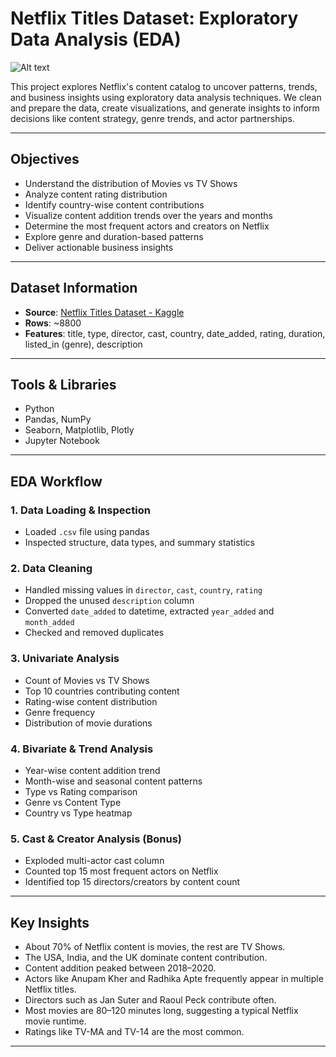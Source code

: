 #  Netflix Titles Dataset: Exploratory Data Analysis (EDA)
![Alt text](./![Netflix](https://github.com/user-attachments/assets/c6e8aa92-7cf3-4f8d-bfd6-417b650d6b13)
)

This project explores Netflix's content catalog to uncover patterns, trends, and business insights using exploratory data analysis techniques. We clean and prepare the data, create visualizations, and generate insights to inform decisions like content strategy, genre trends, and actor partnerships.

---

##  Objectives

- Understand the distribution of Movies vs TV Shows
- Analyze content rating distribution
- Identify country-wise content contributions
- Visualize content addition trends over the years and months
- Determine the most frequent actors and creators on Netflix
- Explore genre and duration-based patterns
- Deliver actionable business insights

---

##  Dataset Information

- **Source**: [Netflix Titles Dataset - Kaggle](https://www.kaggle.com/datasets/shivamb/netflix-shows)
- **Rows**: ~8800
- **Features**: title, type, director, cast, country, date_added, rating, duration, listed_in (genre), description

---

##  Tools & Libraries

- Python
- Pandas, NumPy
- Seaborn, Matplotlib, Plotly
- Jupyter Notebook

---

##  EDA Workflow

### 1.  Data Loading & Inspection
- Loaded `.csv` file using pandas
- Inspected structure, data types, and summary statistics

### 2.  Data Cleaning
- Handled missing values in `director`, `cast`, `country`, `rating`
- Dropped the unused `description` column
- Converted `date_added` to datetime, extracted `year_added` and `month_added`
- Checked and removed duplicates

### 3.  Univariate Analysis
- Count of Movies vs TV Shows
- Top 10 countries contributing content
- Rating-wise content distribution
- Genre frequency
- Distribution of movie durations

### 4.  Bivariate & Trend Analysis
- Year-wise content addition trend
- Month-wise and seasonal content patterns
- Type vs Rating comparison
- Genre vs Content Type
- Country vs Type heatmap

### 5.  Cast & Creator Analysis (Bonus)
- Exploded multi-actor cast column
- Counted top 15 most frequent actors on Netflix
- Identified top 15 directors/creators by content count

---

##  Key Insights

-  About 70% of Netflix content is movies, the rest are TV Shows.
-  The USA, India, and the UK dominate content contribution.
-  Content addition peaked between 2018–2020.
-  Actors like Anupam Kher and Radhika Apte frequently appear in multiple Netflix titles.
-  Directors such as Jan Suter and Raoul Peck contribute often.
-  Most movies are 80–120 minutes long, suggesting a typical Netflix movie runtime.
-  Ratings like TV-MA and TV-14 are the most common.

---
